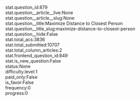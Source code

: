 stat.question_id:879  
stat.question__article__live:None  
stat.question__article__slug:None  
stat.question__title:Maximize Distance to Closest Person  
stat.question__title_slug:maximize-distance-to-closest-person  
stat.question__hide:False  
stat.total_acs:3836  
stat.total_submitted:10707  
stat.total_column_articles:2  
stat.frontend_question_id:849  
stat.is_new_question:False  
status:None  
difficulty.level:1  
paid_only:False  
is_favor:False  
frequency:0  
progress:0  
